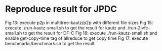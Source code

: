 # Reproduce result for JPDC

Fig 13: execute p2p in multitree-kautz/p2p with different file sizes
Fig 15: execute ./run-kautz-small.sh to get the result for kautz and ./run-2lvfc-small.sh to get the result for DF-C
Fig 16: execute ./run-kautz-small.sh and enable get-copy-time tag of allreduce to get copy time
Fig 17: execute benchmarks/benchmark.sh to get the result
